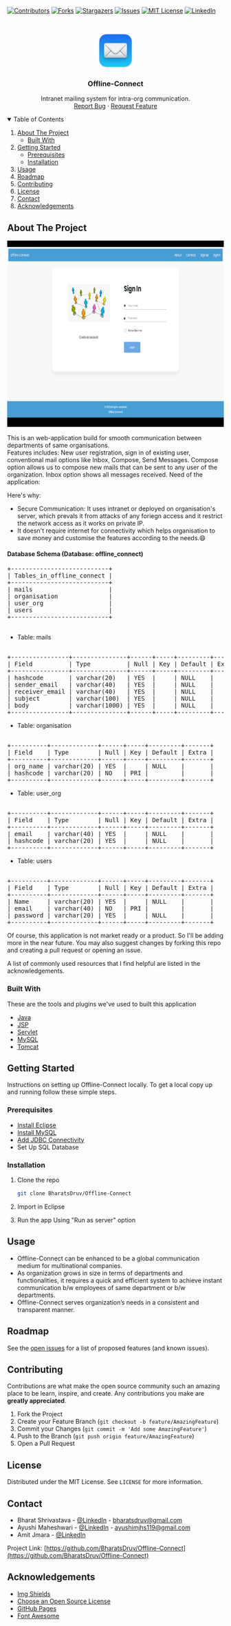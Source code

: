 


<!--
*** Thanks for checking out the Offline-Connect. If you have a suggestion
*** that would make this better, please fork the repo and create a pull request
*** or simply open an issue with the tag "enhancement".
*** Thanks again! Now go create something AMAZING! :D
-->



<!-- PROJECT SHIELDS -->
<!--
*** I'm using markdown "reference style" links for readability.
*** Reference links are enclosed in brackets [ ] instead of parentheses ( ).
*** See the bottom of this document for the declaration of the reference variables
*** for contributors-url, forks-url, etc. This is an optional, concise syntax you may use.
*** https://www.markdownguide.org/basic-syntax/#reference-style-links
-->
[![Contributors][contributors-shield]][contributors-url]
[![Forks][forks-shield]][forks-url]
[![Stargazers][stars-shield]][stars-url]
[![Issues][issues-shield]][issues-url]
[![MIT License][license-shield]][license-url]
[![LinkedIn][linkedin-shield]][linkedin-url]



<!-- PROJECT LOGO -->
<br />
<p align="center">
<a>
    <img src="https://github.com/BharatsDruv/Offline-Connect/blob/main/images/favicon.png" alt="Logo" width="80" height="80">
  </a>

  <h3 align="center">Offline-Connect</h3>

  <p align="center">
    Intranet mailing system for intra-org communication.
    <br />
    <a href="https://github.com/BharatsDruv/Offline-Connect/issues">Report Bug</a>
    ·
    <a href="https://github.com/BharatsDruv/Offline-Connect/issues">Request Feature</a>
  </p>
</p>



<!-- TABLE OF CONTENTS -->
<details open="open">
  <summary>Table of Contents</summary>
  <ol>
    <li>
      <a href="#about-the-project">About The Project</a>
      <ul>
        <li><a href="#built-with">Built With</a></li>
      </ul>
    </li>
    <li>
      <a href="#getting-started">Getting Started</a>
      <ul>
        <li><a href="#prerequisites">Prerequisites</a></li>
        <li><a href="#installation">Installation</a></li>
      </ul>
    </li>
    <li><a href="#usage">Usage</a></li>
    <li><a href="#roadmap">Roadmap</a></li>
    <li><a href="#contributing">Contributing</a></li>
    <li><a href="#license">License</a></li>
    <li><a href="#contact">Contact</a></li>
    <li><a href="#acknowledgements">Acknowledgements</a></li>
  </ol>
</details>



<!-- ABOUT THE PROJECT -->
## About The Project

 <img src="https://raw.githubusercontent.com/BharatsDruv/Offline-Connect/master/Offline-Connect.png" alt="Logo" width="768" height="432">

This is an web-application build for smooth communication between departments of same organisations. <br>
Features includes: New user registration, sign in of existing user, conventional mail options like Inbox, Compose, Send Messages. Compose option allows us to compose new mails that can be sent to any user of the organization. Inbox option shows all messages received.
Need of the application:

Here's why:
* Secure Communication: It uses intranet or deployed on organisation's server, which prevals it from attacks of any foriegn access and it restrict the network access as it works on private IP.
* It doesn't require internet for connectivity which helps organisation to save money and customise the features according to the needs.:smile:

#### Database Schema (Database: offline_connect)
<pre>
+---------------------------+
| Tables_in_offline_connect |
+---------------------------+
| mails                     |
| organisation              |
| user_org                  |
| users                     |
+---------------------------+

</pre>
* Table: mails
<pre> 
+----------------+---------------+------+-----+---------+-------+
| Field          | Type          | Null | Key | Default | Extra |
+----------------+---------------+------+-----+---------+-------+
| hashcode       | varchar(20)   | YES  |     | NULL    |       |
| sender_email   | varchar(40)   | YES  |     | NULL    |       |
| receiver_email | varchar(40)   | YES  |     | NULL    |       |
| subject        | varchar(100)  | YES  |     | NULL    |       |
| body           | varchar(1000) | YES  |     | NULL    |       |
+----------------+---------------+------+-----+---------+-------+
</pre> 
* Table: organisation
<pre> 
+----------+-------------+------+-----+---------+-------+
| Field    | Type        | Null | Key | Default | Extra |
+----------+-------------+------+-----+---------+-------+
| org_name | varchar(20) | YES  |     | NULL    |       |
| hashcode | varchar(20) | NO   | PRI |         |       |
+----------+-------------+------+-----+---------+-------+
</pre> 
* Table: user_org
<pre> 
+----------+-------------+------+-----+---------+-------+
| Field    | Type        | Null | Key | Default | Extra |
+----------+-------------+------+-----+---------+-------+
| email    | varchar(40) | YES  |     | NULL    |       |
| hashcode | varchar(20) | YES  |     | NULL    |       |
+----------+-------------+------+-----+---------+-------+
</pre> 
* Table: users
<pre> 
+----------+-------------+------+-----+---------+-------+
| Field    | Type        | Null | Key | Default | Extra |
+----------+-------------+------+-----+---------+-------+
| Name     | varchar(20) | YES  |     | NULL    |       |
| email    | varchar(40) | NO   | PRI |         |       |
| password | varchar(20) | YES  |     | NULL    |       |
+----------+-------------+------+-----+---------+-------+
</pre> 
Of course, this application is not market ready or a product. So I'll be adding more in the near future. You may also suggest changes by forking this repo and creating a pull request or opening an issue. 

A list of commonly used resources that I find helpful are listed in the acknowledgements.

### Built With


These are the tools and plugins we've used to built this application
* [Java](https://www.java.com/en/)
* [JSP](https://www.oracle.com/java/technologies/jspt.html)
* [Servlet](https://docs.oracle.com/javaee/6/api/javax/servlet/Servlet.html#:~:text=A%20servlet%20is%20a%20small,HTTP%2C%20the%20HyperText%20Transfer%20Protocol.&text=http.,a%20servlet%20from%20the%20server.)
* [MySQL](https://www.mysql.com/)
* [Tomcat](https://tomcat.apache.org/)



<!-- GETTING STARTED -->
## Getting Started

Instructions on setting up Offline-Connect locally.
To get a local copy up and running follow these simple steps.

### Prerequisites

* [Install Eclipse](https://www.eclipse.org/downloads/packages/installer)
* [Install MySQL](https://www.mysql.com/)
* [Add JDBC Connectivity](https://www.javahelps.com/2015/08/add-mysql-jdbc-driver-to-eclipse.html)
* Set Up SQL Database
  </br>


### Installation

1. Clone the repo
   ```sh
   git clone BharatsDruv/Offline-Connect
   ```
2. Import in Eclipse

3. Run the app
   Using "Run as server" option


<!-- USAGE EXAMPLES -->
## Usage

* Offline-Connect can be enhanced to be a global communication medium for multinational companies.
* As organization grows in size in terms of departments and functionalities, it requires a quick and efficient system to achieve instant communication b/w employees of same department or b/w departments. 
* Offline-Connect serves organization’s needs in a consistent and transparent manner. 



<!-- ROADMAP -->
## Roadmap

See the [open issues](https://github.com/BharatsDruv/Offline-Connect/issues) for a list of proposed features (and known issues).



<!-- CONTRIBUTING -->
## Contributing

Contributions are what make the open source community such an amazing place to be learn, inspire, and create. Any contributions you make are **greatly appreciated**.

1. Fork the Project
2. Create your Feature Branch (`git checkout -b feature/AmazingFeature`)
3. Commit your Changes (`git commit -m 'Add some AmazingFeature'`)
4. Push to the Branch (`git push origin feature/AmazingFeature`)
5. Open a Pull Request



<!-- LICENSE -->
## License

Distributed under the MIT License. See `LICENSE` for more information.



<!-- CONTACT -->
## Contact

* Bharat Shrivastava - [@LinkedIn](https://www.linkedin.com/in/bharatshrivastava/) - bharatsdruv@gmail.com 
* Ayushi Maheshwari - [@LinkedIn](https://www.linkedin.com/in/ayushi-maheshwari-806055184/) - ayushimjhs119@gmail.com
* Amit Jmara - [@LinkedIn](https://www.linkedin.com/in/amit-jamra-3a2393184/)


Project Link: [https://github.com/BharatsDruv/Offline-Connect](https://github.com/BharatsDruv/Offline-Connect)



<!-- ACKNOWLEDGEMENTS -->
## Acknowledgements
* [Img Shields](https://shields.io)
* [Choose an Open Source License](https://choosealicense.com)
* [GitHub Pages](https://pages.github.com)
* [Font Awesome](https://fontawesome.com)





<!-- MARKDOWN LINKS & IMAGES -->
<!-- https://www.markdownguide.org/basic-syntax/#reference-style-links -->
[contributors-shield]: https://img.shields.io/github/contributors/BharatsDruv/Offline-Connect.svg?style=for-the-badge
[contributors-url]: https://github.com/BharatsDruv/Offline-Connect/graphs/contributors
[forks-shield]: https://img.shields.io/github/forks/BharatsDruv/Offline-Connect.svg?style=for-the-badge
[forks-url]: https://github.com/BharatsDruv/Offline-Connect/network/members
[stars-shield]: https://img.shields.io/github/stars/BharatsDruv/Offline-Connect.svg?style=for-the-badge
[stars-url]: https://github.com/BharatsDruv/Offline-Connect/stargazers
[issues-shield]: https://img.shields.io/github/issues/BharatsDruv/Offline-Connect.svg?style=for-the-badge
[issues-url]: https://github.com/BharatsDruv/Offline-Connect/issues
[license-shield]: https://img.shields.io/github/license/BharatsDruv/Offline-Connect.svg?style=for-the-badge
[license-url]: https://github.com/othneildrew/Best-README-Template/blob/master/LICENSE.txt
[linkedin-shield]: https://img.shields.io/badge/-LinkedIn-black.svg?style=for-the-badge&logo=linkedin&colorB=555
[linkedin-url]: https://www.linkedin.com/in/bharatshrivastava/
[product-screenshot]: Offline-Connect.png
